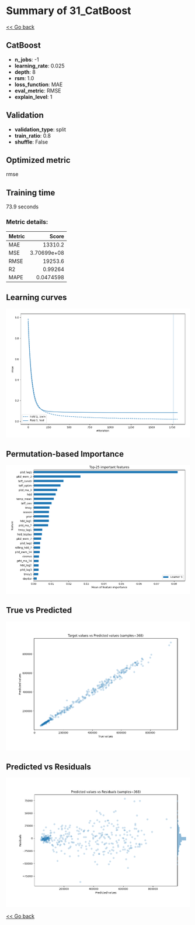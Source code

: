 # Summary of 31_CatBoost

[<< Go back](../README.md)


## CatBoost
- **n_jobs**: -1
- **learning_rate**: 0.025
- **depth**: 8
- **rsm**: 1.0
- **loss_function**: MAE
- **eval_metric**: RMSE
- **explain_level**: 1

## Validation
 - **validation_type**: split
 - **train_ratio**: 0.8
 - **shuffle**: False

## Optimized metric
rmse

## Training time

73.9 seconds

### Metric details:
| Metric   |           Score |
|:---------|----------------:|
| MAE      | 13310.2         |
| MSE      |     3.70699e+08 |
| RMSE     | 19253.6         |
| R2       |     0.99264     |
| MAPE     |     0.0474598   |



## Learning curves
![Learning curves](learning_curves.png)

## Permutation-based Importance
![Permutation-based Importance](permutation_importance.png)
## True vs Predicted

![True vs Predicted](true_vs_predicted.png)


## Predicted vs Residuals

![Predicted vs Residuals](predicted_vs_residuals.png)



[<< Go back](../README.md)
